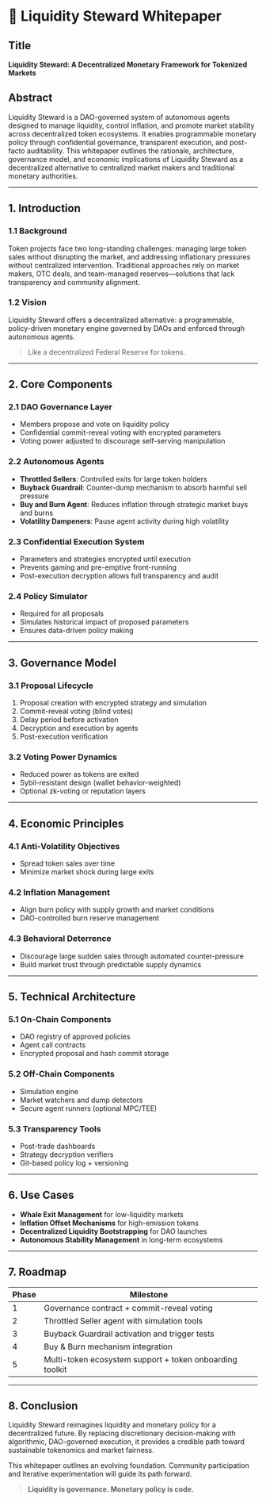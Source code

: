 # 📄 Liquidity Steward Whitepaper

## Title
**Liquidity Steward: A Decentralized Monetary Framework for Tokenized Markets**

## Abstract

Liquidity Steward is a DAO-governed system of autonomous agents designed to manage liquidity, control inflation, and promote market stability across decentralized token ecosystems. It enables programmable monetary policy through confidential governance, transparent execution, and post-facto auditability. This whitepaper outlines the rationale, architecture, governance model, and economic implications of Liquidity Steward as a decentralized alternative to centralized market makers and traditional monetary authorities.

---

## 1. Introduction

### 1.1 Background
Token projects face two long-standing challenges: managing large token sales without disrupting the market, and addressing inflationary pressures without centralized intervention. Traditional approaches rely on market makers, OTC deals, and team-managed reserves—solutions that lack transparency and community alignment.

### 1.2 Vision
Liquidity Steward offers a decentralized alternative: a programmable, policy-driven monetary engine governed by DAOs and enforced through autonomous agents.

> Like a decentralized Federal Reserve for tokens.

---

## 2. Core Components

### 2.1 DAO Governance Layer
- Members propose and vote on liquidity policy
- Confidential commit-reveal voting with encrypted parameters
- Voting power adjusted to discourage self-serving manipulation

### 2.2 Autonomous Agents
- **Throttled Sellers**: Controlled exits for large token holders
- **Buyback Guardrail**: Counter-dump mechanism to absorb harmful sell pressure
- **Buy and Burn Agent**: Reduces inflation through strategic market buys and burns
- **Volatility Dampeners**: Pause agent activity during high volatility

### 2.3 Confidential Execution System
- Parameters and strategies encrypted until execution
- Prevents gaming and pre-emptive front-running
- Post-execution decryption allows full transparency and audit

### 2.4 Policy Simulator
- Required for all proposals
- Simulates historical impact of proposed parameters
- Ensures data-driven policy making

---

## 3. Governance Model

### 3.1 Proposal Lifecycle
1. Proposal creation with encrypted strategy and simulation
2. Commit-reveal voting (blind votes)
3. Delay period before activation
4. Decryption and execution by agents
5. Post-execution verification

### 3.2 Voting Power Dynamics
- Reduced power as tokens are exited
- Sybil-resistant design (wallet behavior-weighted)
- Optional zk-voting or reputation layers

---

## 4. Economic Principles

### 4.1 Anti-Volatility Objectives
- Spread token sales over time
- Minimize market shock during large exits

### 4.2 Inflation Management
- Align burn policy with supply growth and market conditions
- DAO-controlled burn reserve management

### 4.3 Behavioral Deterrence
- Discourage large sudden sales through automated counter-pressure
- Build market trust through predictable supply dynamics

---

## 5. Technical Architecture

### 5.1 On-Chain Components
- DAO registry of approved policies
- Agent call contracts
- Encrypted proposal and hash commit storage

### 5.2 Off-Chain Components
- Simulation engine
- Market watchers and dump detectors
- Secure agent runners (optional MPC/TEE)

### 5.3 Transparency Tools
- Post-trade dashboards
- Strategy decryption verifiers
- Git-based policy log + versioning

---

## 6. Use Cases

- **Whale Exit Management** for low-liquidity markets
- **Inflation Offset Mechanisms** for high-emission tokens
- **Decentralized Liquidity Bootstrapping** for DAO launches
- **Autonomous Stability Management** in long-term ecosystems

---

## 7. Roadmap

| Phase | Milestone |
|-------|-----------|
| 1     | Governance contract + commit-reveal voting |
| 2     | Throttled Seller agent with simulation tools |
| 3     | Buyback Guardrail activation and trigger tests |
| 4     | Buy & Burn mechanism integration |
| 5     | Multi-token ecosystem support + token onboarding toolkit |

---

## 8. Conclusion

Liquidity Steward reimagines liquidity and monetary policy for a decentralized future. By replacing discretionary decision-making with algorithmic, DAO-governed execution, it provides a credible path toward sustainable tokenomics and market fairness.

This whitepaper outlines an evolving foundation. Community participation and iterative experimentation will guide its path forward.

> **Liquidity is governance. Monetary policy is code.**

